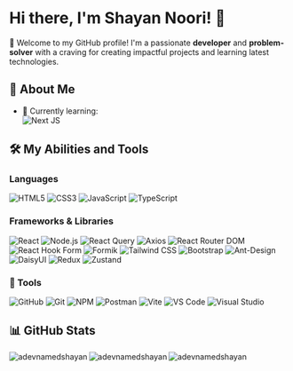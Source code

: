 # Hi there, I'm Shayan Noori! 👋

🌟 Welcome to my GitHub profile! I'm a passionate **developer** and **problem-solver** with a craving for creating impactful projects and learning latest technologies. 

## 🚀 About Me
- 🌱 Currently learning: </br>
![Next JS](https://img.shields.io/badge/Next-black?style=for-the-badge&logo=next.js&logoColor=white)

## 🛠️ My Abilities and Tools
###  Languages
![HTML5](https://img.shields.io/badge/HTML5-E34F26?style=for-the-badge&logo=html5&logoColor=white)
![CSS3](https://img.shields.io/badge/CSS3-1572B6?style=for-the-badge&logo=css3&logoColor=white)
![JavaScript](https://img.shields.io/badge/JavaScript-F7DF1E?style=for-the-badge&logo=javascript&logoColor=black)
![TypeScript](https://img.shields.io/badge/typescript-%23007ACC.svg?style=for-the-badge&logo=typescript&logoColor=white)

### Frameworks & Libraries
![React](https://img.shields.io/badge/React-61DAFB?style=for-the-badge&logo=react&logoColor=black)
![Node.js](https://img.shields.io/badge/Node.js-339933?style=for-the-badge&logo=node.js&logoColor=white)
![React Query](https://img.shields.io/badge/React_Query-FF4154?style=for-the-badge&logo=react-query&logoColor=white)
![Axios](https://img.shields.io/badge/Axios-5A29E4?style=for-the-badge&logo=axios&logoColor=white)
![React Router DOM](https://img.shields.io/badge/React_Router_DOM-CA4245?style=for-the-badge&logo=react-router&logoColor=white)
![React Hook Form](https://img.shields.io/badge/React_Hook_Form-EC5990?style=for-the-badge&logo=react-hook-form&logoColor=white)
![Formik](https://img.shields.io/badge/Formik-61DAFB?style=for-the-badge&logo=formik&logoColor=black)
![Tailwind CSS](https://img.shields.io/badge/Tailwind_CSS-06B6D4?style=for-the-badge&logo=tailwindcss&logoColor=white)
![Bootstrap](https://img.shields.io/badge/Bootstrap-7952B3?style=for-the-badge&logo=bootstrap&logoColor=white)
![Ant-Design](https://img.shields.io/badge/-AntDesign-%230170FE?style=for-the-badge&logo=ant-design&logoColor=white)
![DaisyUI](https://img.shields.io/badge/daisyui-5A0EF8?style=for-the-badge&logo=daisyui&logoColor=white)
![Redux](https://img.shields.io/badge/redux-%23593d88.svg?style=for-the-badge&logo=redux&logoColor=white)
![Zustand](https://img.shields.io/badge/Zustand-FF0000?style=for-the-badge&logo=zustand&logoColor=white) 

### 🔧 Tools
![GitHub](https://img.shields.io/badge/github-%23121011.svg?style=for-the-badge&logo=github&logoColor=white)
![Git](https://img.shields.io/badge/Git-F05032?style=for-the-badge&logo=git&logoColor=white)
![NPM](https://img.shields.io/badge/NPM-%23CB3837.svg?style=for-the-badge&logo=npm&logoColor=white)
![Postman](https://img.shields.io/badge/Postman-FF6C37?style=for-the-badge&logo=postman&logoColor=white)
![Vite](https://img.shields.io/badge/vite-%23646CFF.svg?style=for-the-badge&logo=vite&logoColor=white)
![VS Code](https://img.shields.io/badge/VS%20Code-007ACC?style=for-the-badge&logo=visual-studio-code&logoColor=white)
![Visual Studio](https://img.shields.io/badge/Visual_Studio-5C2D91?style=for-the-badge&logo=visual-studio&logoColor=white)

## 📊 GitHub Stats

<img align="left" src="https://github-readme-stats.vercel.app/api?username=adevnamedshayan&show_icons=true&locale=en&theme=ambient_gradient" alt="adevnamedshayan" />
<img align="center" src="https://github-readme-streak-stats.herokuapp.com/?user=adevnamedshayan&theme=ambient_gradient" alt="adevnamedshayan" />
<img align="left" src="https://github-readme-stats.vercel.app/api/top-langs?username=adevnamedshayan&show_icons=true&locale=en&theme=ambient_gradient" alt="adevnamedshayan" />
